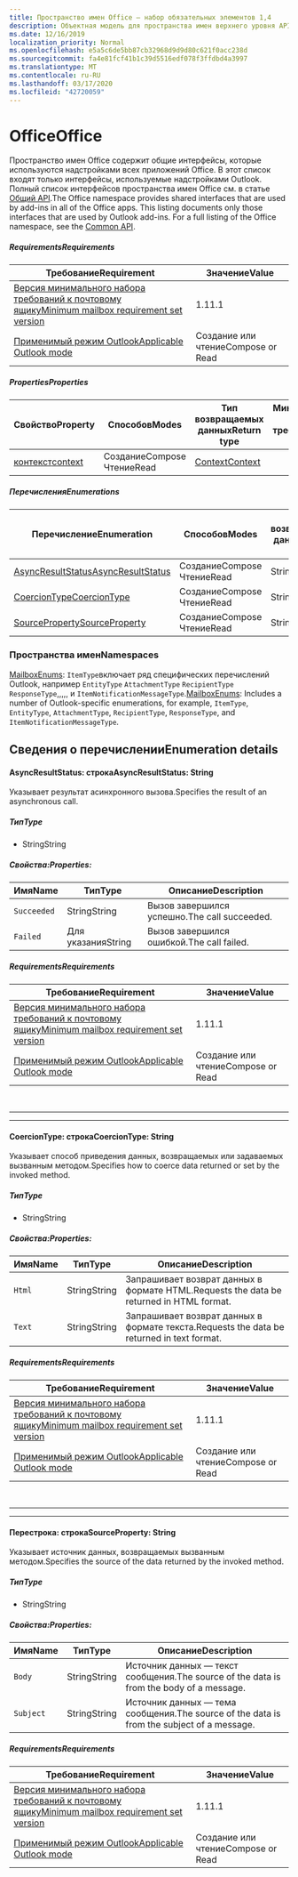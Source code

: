 ```yaml
---
title: Пространство имен Office — набор обязательных элементов 1,4
description: Объектная модель для пространства имен верхнего уровня API надстроек Outlook (версия API почтовых ящиков 1,4).
ms.date: 12/16/2019
localization_priority: Normal
ms.openlocfilehash: e5a5c6de5bb87cb32968d9d9d80c621f0acc238d
ms.sourcegitcommit: fa4e81fcf41b1c39d5516edf078f3ffdbd4a3997
ms.translationtype: MT
ms.contentlocale: ru-RU
ms.lasthandoff: 03/17/2020
ms.locfileid: "42720059"
---
```

# <a name="office"></a><span data-ttu-id="47a3e-103">Office</span><span class="sxs-lookup"><span data-stu-id="47a3e-103">Office</span></span>

<span data-ttu-id="47a3e-p101">Пространство имен Office содержит общие интерфейсы, которые используются надстройками всех приложений Office. В этот список входят только интерфейсы, используемые надстройками Outlook. Полный список интерфейсов пространства имен Office см. в статье [Общий API](/javascript/api/office).</span><span class="sxs-lookup"><span data-stu-id="47a3e-p101">The Office namespace provides shared interfaces that are used by add-ins in all of the Office apps. This listing documents only those interfaces that are used by Outlook add-ins. For a full listing of the Office namespace, see the [Common API](/javascript/api/office).</span></span>

##### <a name="requirements"></a><span data-ttu-id="47a3e-106">Requirements</span><span class="sxs-lookup"><span data-stu-id="47a3e-106">Requirements</span></span>

|<span data-ttu-id="47a3e-107">Требование</span><span class="sxs-lookup"><span data-stu-id="47a3e-107">Requirement</span></span>| <span data-ttu-id="47a3e-108">Значение</span><span class="sxs-lookup"><span data-stu-id="47a3e-108">Value</span></span>|
|---|---|
|[<span data-ttu-id="47a3e-109">Версия минимального набора требований к почтовому ящику</span><span class="sxs-lookup"><span data-stu-id="47a3e-109">Minimum mailbox requirement set version</span></span>](../../requirement-sets/outlook-api-requirement-sets.md)| <span data-ttu-id="47a3e-110">1.1</span><span class="sxs-lookup"><span data-stu-id="47a3e-110">1.1</span></span>|
|[<span data-ttu-id="47a3e-111">Применимый режим Outlook</span><span class="sxs-lookup"><span data-stu-id="47a3e-111">Applicable Outlook mode</span></span>](../../../outlook/outlook-add-ins-overview.md#extension-points)| <span data-ttu-id="47a3e-112">Создание или чтение</span><span class="sxs-lookup"><span data-stu-id="47a3e-112">Compose or Read</span></span>|

##### <a name="properties"></a><span data-ttu-id="47a3e-113">Properties</span><span class="sxs-lookup"><span data-stu-id="47a3e-113">Properties</span></span>

| <span data-ttu-id="47a3e-114">Свойство</span><span class="sxs-lookup"><span data-stu-id="47a3e-114">Property</span></span> | <span data-ttu-id="47a3e-115">Способов</span><span class="sxs-lookup"><span data-stu-id="47a3e-115">Modes</span></span> | <span data-ttu-id="47a3e-116">Тип возвращаемых данных</span><span class="sxs-lookup"><span data-stu-id="47a3e-116">Return type</span></span> | <span data-ttu-id="47a3e-117">Минимальные</span><span class="sxs-lookup"><span data-stu-id="47a3e-117">Minimum</span></span><br><span data-ttu-id="47a3e-118">набор требований</span><span class="sxs-lookup"><span data-stu-id="47a3e-118">requirement set</span></span> |
|---|---|---|:---:|
| [<span data-ttu-id="47a3e-119">контекст</span><span class="sxs-lookup"><span data-stu-id="47a3e-119">context</span></span>](office.context.md) | <span data-ttu-id="47a3e-120">Создание</span><span class="sxs-lookup"><span data-stu-id="47a3e-120">Compose</span></span><br><span data-ttu-id="47a3e-121">Чтение</span><span class="sxs-lookup"><span data-stu-id="47a3e-121">Read</span></span> | [<span data-ttu-id="47a3e-122">Context</span><span class="sxs-lookup"><span data-stu-id="47a3e-122">Context</span></span>](/javascript/api/office/office.context?view=outlook-js-1.4) | [<span data-ttu-id="47a3e-123">1.1</span><span class="sxs-lookup"><span data-stu-id="47a3e-123">1.1</span></span>](../requirement-set-1.1/outlook-requirement-set-1.1.md) |

##### <a name="enumerations"></a><span data-ttu-id="47a3e-124">Перечисления</span><span class="sxs-lookup"><span data-stu-id="47a3e-124">Enumerations</span></span>

| <span data-ttu-id="47a3e-125">Перечисление</span><span class="sxs-lookup"><span data-stu-id="47a3e-125">Enumeration</span></span> | <span data-ttu-id="47a3e-126">Способов</span><span class="sxs-lookup"><span data-stu-id="47a3e-126">Modes</span></span> | <span data-ttu-id="47a3e-127">Тип возвращаемых данных</span><span class="sxs-lookup"><span data-stu-id="47a3e-127">Return type</span></span> | <span data-ttu-id="47a3e-128">Минимальные</span><span class="sxs-lookup"><span data-stu-id="47a3e-128">Minimum</span></span><br><span data-ttu-id="47a3e-129">набор требований</span><span class="sxs-lookup"><span data-stu-id="47a3e-129">requirement set</span></span> |
|---|---|---|:---:|
| [<span data-ttu-id="47a3e-130">AsyncResultStatus</span><span class="sxs-lookup"><span data-stu-id="47a3e-130">AsyncResultStatus</span></span>](#asyncresultstatus-string) | <span data-ttu-id="47a3e-131">Создание</span><span class="sxs-lookup"><span data-stu-id="47a3e-131">Compose</span></span><br><span data-ttu-id="47a3e-132">Чтение</span><span class="sxs-lookup"><span data-stu-id="47a3e-132">Read</span></span> | <span data-ttu-id="47a3e-133">String</span><span class="sxs-lookup"><span data-stu-id="47a3e-133">String</span></span> | [<span data-ttu-id="47a3e-134">1.1</span><span class="sxs-lookup"><span data-stu-id="47a3e-134">1.1</span></span>](../requirement-set-1.1/outlook-requirement-set-1.1.md) |
| [<span data-ttu-id="47a3e-135">CoercionType</span><span class="sxs-lookup"><span data-stu-id="47a3e-135">CoercionType</span></span>](#coerciontype-string) | <span data-ttu-id="47a3e-136">Создание</span><span class="sxs-lookup"><span data-stu-id="47a3e-136">Compose</span></span><br><span data-ttu-id="47a3e-137">Чтение</span><span class="sxs-lookup"><span data-stu-id="47a3e-137">Read</span></span> | <span data-ttu-id="47a3e-138">String</span><span class="sxs-lookup"><span data-stu-id="47a3e-138">String</span></span> | [<span data-ttu-id="47a3e-139">1.1</span><span class="sxs-lookup"><span data-stu-id="47a3e-139">1.1</span></span>](../requirement-set-1.1/outlook-requirement-set-1.1.md) |
| [<span data-ttu-id="47a3e-140">SourceProperty</span><span class="sxs-lookup"><span data-stu-id="47a3e-140">SourceProperty</span></span>](#sourceproperty-string) | <span data-ttu-id="47a3e-141">Создание</span><span class="sxs-lookup"><span data-stu-id="47a3e-141">Compose</span></span><br><span data-ttu-id="47a3e-142">Чтение</span><span class="sxs-lookup"><span data-stu-id="47a3e-142">Read</span></span> | <span data-ttu-id="47a3e-143">String</span><span class="sxs-lookup"><span data-stu-id="47a3e-143">String</span></span> | [<span data-ttu-id="47a3e-144">1.1</span><span class="sxs-lookup"><span data-stu-id="47a3e-144">1.1</span></span>](../requirement-set-1.1/outlook-requirement-set-1.1.md) |

### <a name="namespaces"></a><span data-ttu-id="47a3e-145">Пространства имен</span><span class="sxs-lookup"><span data-stu-id="47a3e-145">Namespaces</span></span>

<span data-ttu-id="47a3e-146">[MailboxEnums](/javascript/api/outlook/office.mailboxenums.attachmentcontentformat?view=outlook-js-1.4): `ItemType`включает ряд специфических перечислений Outlook, например `EntityType` `AttachmentType` `RecipientType` `ResponseType`,,,,, и `ItemNotificationMessageType`.</span><span class="sxs-lookup"><span data-stu-id="47a3e-146">[MailboxEnums](/javascript/api/outlook/office.mailboxenums.attachmentcontentformat?view=outlook-js-1.4): Includes a number of Outlook-specific enumerations, for example, `ItemType`, `EntityType`, `AttachmentType`, `RecipientType`, `ResponseType`, and `ItemNotificationMessageType`.</span></span>

## <a name="enumeration-details"></a><span data-ttu-id="47a3e-147">Сведения о перечислении</span><span class="sxs-lookup"><span data-stu-id="47a3e-147">Enumeration details</span></span>

#### <a name="asyncresultstatus-string"></a><span data-ttu-id="47a3e-148">AsyncResultStatus: строка</span><span class="sxs-lookup"><span data-stu-id="47a3e-148">AsyncResultStatus: String</span></span>

<span data-ttu-id="47a3e-149">Указывает результат асинхронного вызова.</span><span class="sxs-lookup"><span data-stu-id="47a3e-149">Specifies the result of an asynchronous call.</span></span>

##### <a name="type"></a><span data-ttu-id="47a3e-150">Тип</span><span class="sxs-lookup"><span data-stu-id="47a3e-150">Type</span></span>

*   <span data-ttu-id="47a3e-151">String</span><span class="sxs-lookup"><span data-stu-id="47a3e-151">String</span></span>

##### <a name="properties"></a><span data-ttu-id="47a3e-152">Свойства:</span><span class="sxs-lookup"><span data-stu-id="47a3e-152">Properties:</span></span>

|<span data-ttu-id="47a3e-153">Имя</span><span class="sxs-lookup"><span data-stu-id="47a3e-153">Name</span></span>| <span data-ttu-id="47a3e-154">Тип</span><span class="sxs-lookup"><span data-stu-id="47a3e-154">Type</span></span>| <span data-ttu-id="47a3e-155">Описание</span><span class="sxs-lookup"><span data-stu-id="47a3e-155">Description</span></span>|
|---|---|---|
|`Succeeded`| <span data-ttu-id="47a3e-156">String</span><span class="sxs-lookup"><span data-stu-id="47a3e-156">String</span></span>|<span data-ttu-id="47a3e-157">Вызов завершился успешно.</span><span class="sxs-lookup"><span data-stu-id="47a3e-157">The call succeeded.</span></span>|
|`Failed`| <span data-ttu-id="47a3e-158">Для указания</span><span class="sxs-lookup"><span data-stu-id="47a3e-158">String</span></span>|<span data-ttu-id="47a3e-159">Вызов завершился ошибкой.</span><span class="sxs-lookup"><span data-stu-id="47a3e-159">The call failed.</span></span>|

##### <a name="requirements"></a><span data-ttu-id="47a3e-160">Requirements</span><span class="sxs-lookup"><span data-stu-id="47a3e-160">Requirements</span></span>

|<span data-ttu-id="47a3e-161">Требование</span><span class="sxs-lookup"><span data-stu-id="47a3e-161">Requirement</span></span>| <span data-ttu-id="47a3e-162">Значение</span><span class="sxs-lookup"><span data-stu-id="47a3e-162">Value</span></span>|
|---|---|
|[<span data-ttu-id="47a3e-163">Версия минимального набора требований к почтовому ящику</span><span class="sxs-lookup"><span data-stu-id="47a3e-163">Minimum mailbox requirement set version</span></span>](../../requirement-sets/outlook-api-requirement-sets.md)| <span data-ttu-id="47a3e-164">1.1</span><span class="sxs-lookup"><span data-stu-id="47a3e-164">1.1</span></span>|
|[<span data-ttu-id="47a3e-165">Применимый режим Outlook</span><span class="sxs-lookup"><span data-stu-id="47a3e-165">Applicable Outlook mode</span></span>](../../../outlook/outlook-add-ins-overview.md#extension-points)| <span data-ttu-id="47a3e-166">Создание или чтение</span><span class="sxs-lookup"><span data-stu-id="47a3e-166">Compose or Read</span></span>|

<br>

---
---

#### <a name="coerciontype-string"></a><span data-ttu-id="47a3e-167">CoercionType: строка</span><span class="sxs-lookup"><span data-stu-id="47a3e-167">CoercionType: String</span></span>

<span data-ttu-id="47a3e-168">Указывает способ приведения данных, возвращаемых или задаваемых вызванным методом.</span><span class="sxs-lookup"><span data-stu-id="47a3e-168">Specifies how to coerce data returned or set by the invoked method.</span></span>

##### <a name="type"></a><span data-ttu-id="47a3e-169">Тип</span><span class="sxs-lookup"><span data-stu-id="47a3e-169">Type</span></span>

*   <span data-ttu-id="47a3e-170">String</span><span class="sxs-lookup"><span data-stu-id="47a3e-170">String</span></span>

##### <a name="properties"></a><span data-ttu-id="47a3e-171">Свойства:</span><span class="sxs-lookup"><span data-stu-id="47a3e-171">Properties:</span></span>

|<span data-ttu-id="47a3e-172">Имя</span><span class="sxs-lookup"><span data-stu-id="47a3e-172">Name</span></span>| <span data-ttu-id="47a3e-173">Тип</span><span class="sxs-lookup"><span data-stu-id="47a3e-173">Type</span></span>| <span data-ttu-id="47a3e-174">Описание</span><span class="sxs-lookup"><span data-stu-id="47a3e-174">Description</span></span>|
|---|---|---|
|`Html`| <span data-ttu-id="47a3e-175">String</span><span class="sxs-lookup"><span data-stu-id="47a3e-175">String</span></span>|<span data-ttu-id="47a3e-176">Запрашивает возврат данных в формате HTML.</span><span class="sxs-lookup"><span data-stu-id="47a3e-176">Requests the data be returned in HTML format.</span></span>|
|`Text`| <span data-ttu-id="47a3e-177">String</span><span class="sxs-lookup"><span data-stu-id="47a3e-177">String</span></span>|<span data-ttu-id="47a3e-178">Запрашивает возврат данных в формате текста.</span><span class="sxs-lookup"><span data-stu-id="47a3e-178">Requests the data be returned in text format.</span></span>|

##### <a name="requirements"></a><span data-ttu-id="47a3e-179">Requirements</span><span class="sxs-lookup"><span data-stu-id="47a3e-179">Requirements</span></span>

|<span data-ttu-id="47a3e-180">Требование</span><span class="sxs-lookup"><span data-stu-id="47a3e-180">Requirement</span></span>| <span data-ttu-id="47a3e-181">Значение</span><span class="sxs-lookup"><span data-stu-id="47a3e-181">Value</span></span>|
|---|---|
|[<span data-ttu-id="47a3e-182">Версия минимального набора требований к почтовому ящику</span><span class="sxs-lookup"><span data-stu-id="47a3e-182">Minimum mailbox requirement set version</span></span>](../../requirement-sets/outlook-api-requirement-sets.md)| <span data-ttu-id="47a3e-183">1.1</span><span class="sxs-lookup"><span data-stu-id="47a3e-183">1.1</span></span>|
|[<span data-ttu-id="47a3e-184">Применимый режим Outlook</span><span class="sxs-lookup"><span data-stu-id="47a3e-184">Applicable Outlook mode</span></span>](../../../outlook/outlook-add-ins-overview.md#extension-points)| <span data-ttu-id="47a3e-185">Создание или чтение</span><span class="sxs-lookup"><span data-stu-id="47a3e-185">Compose or Read</span></span>|

<br>

---
---

#### <a name="sourceproperty-string"></a><span data-ttu-id="47a3e-186">Перестрока: строка</span><span class="sxs-lookup"><span data-stu-id="47a3e-186">SourceProperty: String</span></span>

<span data-ttu-id="47a3e-187">Указывает источник данных, возвращаемых вызванным методом.</span><span class="sxs-lookup"><span data-stu-id="47a3e-187">Specifies the source of the data returned by the invoked method.</span></span>

##### <a name="type"></a><span data-ttu-id="47a3e-188">Тип</span><span class="sxs-lookup"><span data-stu-id="47a3e-188">Type</span></span>

*   <span data-ttu-id="47a3e-189">String</span><span class="sxs-lookup"><span data-stu-id="47a3e-189">String</span></span>

##### <a name="properties"></a><span data-ttu-id="47a3e-190">Свойства:</span><span class="sxs-lookup"><span data-stu-id="47a3e-190">Properties:</span></span>

|<span data-ttu-id="47a3e-191">Имя</span><span class="sxs-lookup"><span data-stu-id="47a3e-191">Name</span></span>| <span data-ttu-id="47a3e-192">Тип</span><span class="sxs-lookup"><span data-stu-id="47a3e-192">Type</span></span>| <span data-ttu-id="47a3e-193">Описание</span><span class="sxs-lookup"><span data-stu-id="47a3e-193">Description</span></span>|
|---|---|---|
|`Body`| <span data-ttu-id="47a3e-194">String</span><span class="sxs-lookup"><span data-stu-id="47a3e-194">String</span></span>|<span data-ttu-id="47a3e-195">Источник данных — текст сообщения.</span><span class="sxs-lookup"><span data-stu-id="47a3e-195">The source of the data is from the body of a message.</span></span>|
|`Subject`| <span data-ttu-id="47a3e-196">String</span><span class="sxs-lookup"><span data-stu-id="47a3e-196">String</span></span>|<span data-ttu-id="47a3e-197">Источник данных — тема сообщения.</span><span class="sxs-lookup"><span data-stu-id="47a3e-197">The source of the data is from the subject of a message.</span></span>|

##### <a name="requirements"></a><span data-ttu-id="47a3e-198">Requirements</span><span class="sxs-lookup"><span data-stu-id="47a3e-198">Requirements</span></span>

|<span data-ttu-id="47a3e-199">Требование</span><span class="sxs-lookup"><span data-stu-id="47a3e-199">Requirement</span></span>| <span data-ttu-id="47a3e-200">Значение</span><span class="sxs-lookup"><span data-stu-id="47a3e-200">Value</span></span>|
|---|---|
|[<span data-ttu-id="47a3e-201">Версия минимального набора требований к почтовому ящику</span><span class="sxs-lookup"><span data-stu-id="47a3e-201">Minimum mailbox requirement set version</span></span>](../../requirement-sets/outlook-api-requirement-sets.md)| <span data-ttu-id="47a3e-202">1.1</span><span class="sxs-lookup"><span data-stu-id="47a3e-202">1.1</span></span>|
|[<span data-ttu-id="47a3e-203">Применимый режим Outlook</span><span class="sxs-lookup"><span data-stu-id="47a3e-203">Applicable Outlook mode</span></span>](../../../outlook/outlook-add-ins-overview.md#extension-points)| <span data-ttu-id="47a3e-204">Создание или чтение</span><span class="sxs-lookup"><span data-stu-id="47a3e-204">Compose or Read</span></span>|
